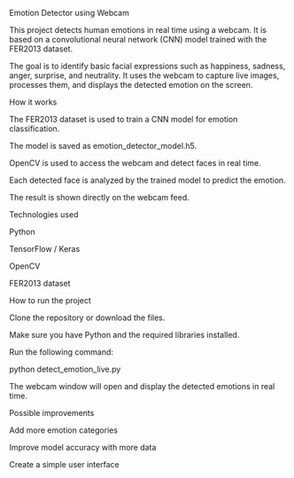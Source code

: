 Emotion Detector using Webcam

This project detects human emotions in real time using a webcam.
It is based on a convolutional neural network (CNN) model trained with the FER2013 dataset.

The goal is to identify basic facial expressions such as happiness, sadness, anger, surprise, and neutrality.
It uses the webcam to capture live images, processes them, and displays the detected emotion on the screen.

How it works

The FER2013 dataset is used to train a CNN model for emotion classification.

The model is saved as emotion_detector_model.h5.

OpenCV is used to access the webcam and detect faces in real time.

Each detected face is analyzed by the trained model to predict the emotion.

The result is shown directly on the webcam feed.

Technologies used

Python

TensorFlow / Keras

OpenCV

FER2013 dataset

How to run the project

Clone the repository or download the files.

Make sure you have Python and the required libraries installed.

Run the following command:

python detect_emotion_live.py


The webcam window will open and display the detected emotions in real time.

Possible improvements

Add more emotion categories

Improve model accuracy with more data

Create a simple user interface